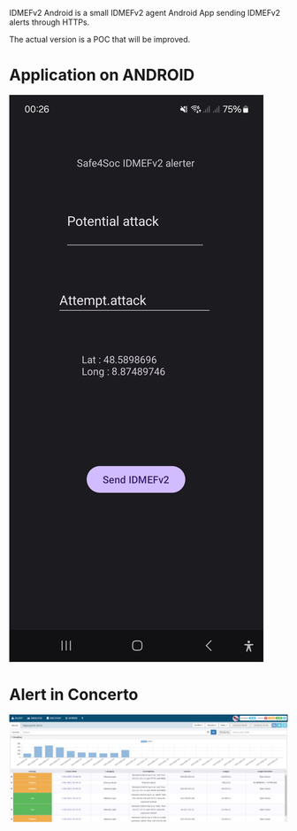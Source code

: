 IDMEFv2 Android is a small IDMEFv2 agent Android App sending IDMEFv2 alerts through HTTPs.

The actual version is a POC that will be improved.

# Application on ANDROID

![screenshot](docs/Android.jpg)

# Alert in Concerto

![screenshot](docs/example.png)
